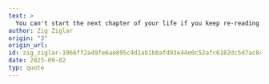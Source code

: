 ```yaml
---
text: >
  You can't start the next chapter of your life if you keep re-reading the last one.
author: Zig Ziglar
origin: "3"
origin_url: 
id: zig_ziglar-1966ff2a49fe6ae895c4d1ab1b0afd93e44e0c52afc6182dc5d7ac8ce3c989d4
date: 2025-09-02
typ: quote
---
```

